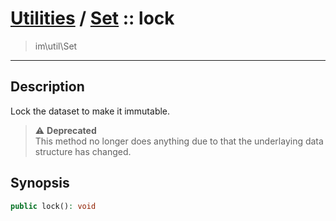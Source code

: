 # [Utilities](util.md) / [Set](util-Set.md) :: lock
 > im\util\Set
____

## Description
Lock the dataset to make it immutable.

> :warning: **Deprecated**  
> This method no longer does anything due to that the underlaying data structure has changed.  

## Synopsis
```php
public lock(): void
```
